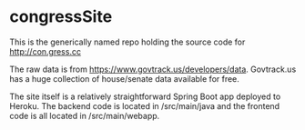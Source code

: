 # congressSite

This is the generically named repo holding the source code for http://con.gress.cc

The raw data is from https://www.govtrack.us/developers/data.  Govtrack.us has a huge collection of house/senate data available for free.

The site itself is a relatively straightforward Spring Boot app deployed to Heroku.  The backend code is located in /src/main/java and the frontend code is all located in /src/main/webapp.
